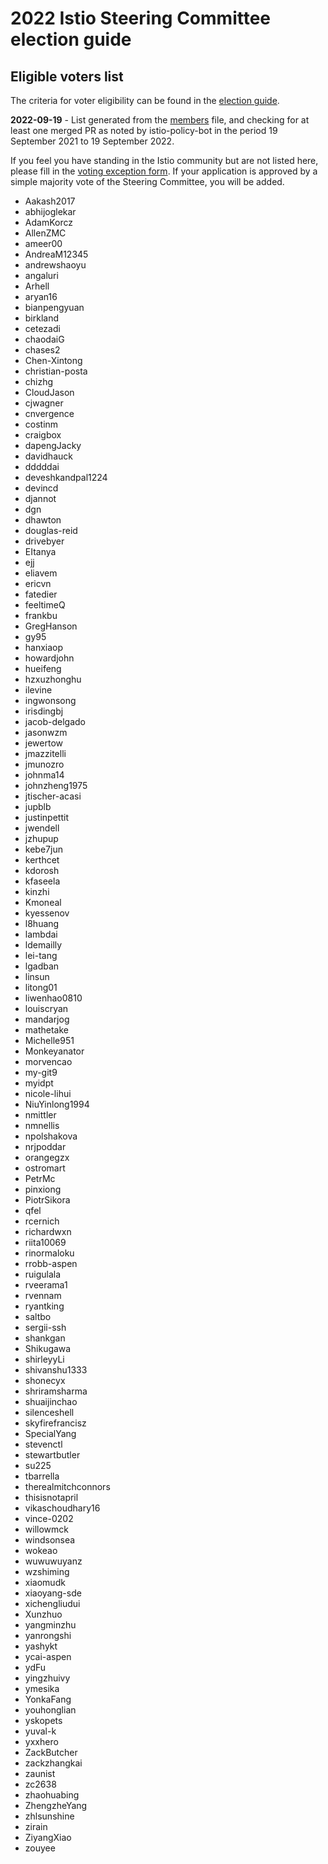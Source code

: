 # 2022 Istio Steering Committee election guide

## Eligible voters list

The criteria for voter eligibility can be found in the [election guide](README.md).

**2022-09-19** - List generated from the [members](/org/members.yaml) file, and checking for at least one merged PR as noted by istio-policy-bot in the period 19 September 2021 to 19 September 2022.

If you feel you have standing in the Istio community but are not listed here, please fill in the [voting exception form](https://forms.gle/ucNfjUN6ruzJ3mL26). If your application is approved by a simple majority vote of the Steering Committee, you will be added.

- Aakash2017
- abhijoglekar
- AdamKorcz
- AllenZMC
- ameer00
- AndreaM12345
- andrewshaoyu
- angaluri
- Arhell
- aryan16
- bianpengyuan
- birkland
- cetezadi
- chaodaiG
- chases2
- Chen-Xintong
- christian-posta
- chizhg
- CloudJason
- cjwagner
- cnvergence
- costinm
- craigbox
- dapengJacky
- davidhauck
- dddddai
- deveshkandpal1224
- devincd
- djannot
- dgn
- dhawton
- douglas-reid
- drivebyer
- EItanya
- ejj
- eliavem
- ericvn
- fatedier
- feeltimeQ
- frankbu
- GregHanson
- gy95
- hanxiaop
- howardjohn
- hueifeng
- hzxuzhonghu
- ilevine
- ingwonsong
- irisdingbj
- jacob-delgado
- jasonwzm
- jewertow
- jmazzitelli
- jmunozro
- johnma14
- johnzheng1975
- jtischer-acasi
- jupblb
- justinpettit
- jwendell
- jzhupup
- kebe7jun
- kerthcet
- kdorosh
- kfaseela
- kinzhi
- Kmoneal
- kyessenov
- l8huang
- lambdai
- ldemailly
- lei-tang
- lgadban
- linsun
- litong01
- liwenhao0810
- louiscryan
- mandarjog
- mathetake
- Michelle951
- Monkeyanator
- morvencao
- my-git9
- myidpt
- nicole-lihui
- NiuYinlong1994
- nmittler
- nmnellis
- npolshakova
- nrjpoddar
- orangegzx
- ostromart
- PetrMc
- pinxiong
- PiotrSikora
- qfel
- rcernich
- richardwxn
- riita10069
- rinormaloku
- rrobb-aspen
- ruigulala
- rveerama1
- rvennam
- ryantking
- saltbo
- sergii-ssh
- shankgan
- Shikugawa
- shirleyyLi
- shivanshu1333
- shonecyx
- shriramsharma
- shuaijinchao
- silenceshell
- skyfirefrancisz
- SpecialYang
- stevenctl
- stewartbutler
- su225
- tbarrella
- therealmitchconnors
- thisisnotapril
- vikaschoudhary16
- vince-0202
- willowmck
- windsonsea
- wokeao
- wuwuwuyanz
- wzshiming
- xiaomudk
- xiaoyang-sde
- xichengliudui
- Xunzhuo
- yangminzhu
- yanrongshi
- yashykt
- ycai-aspen
- ydFu
- yingzhuivy
- ymesika
- YonkaFang
- youhonglian
- yskopets
- yuval-k
- yxxhero
- ZackButcher
- zackzhangkai
- zaunist
- zc2638
- zhaohuabing
- ZhengzheYang
- zhlsunshine
- zirain
- ZiyangXiao
- zouyee
